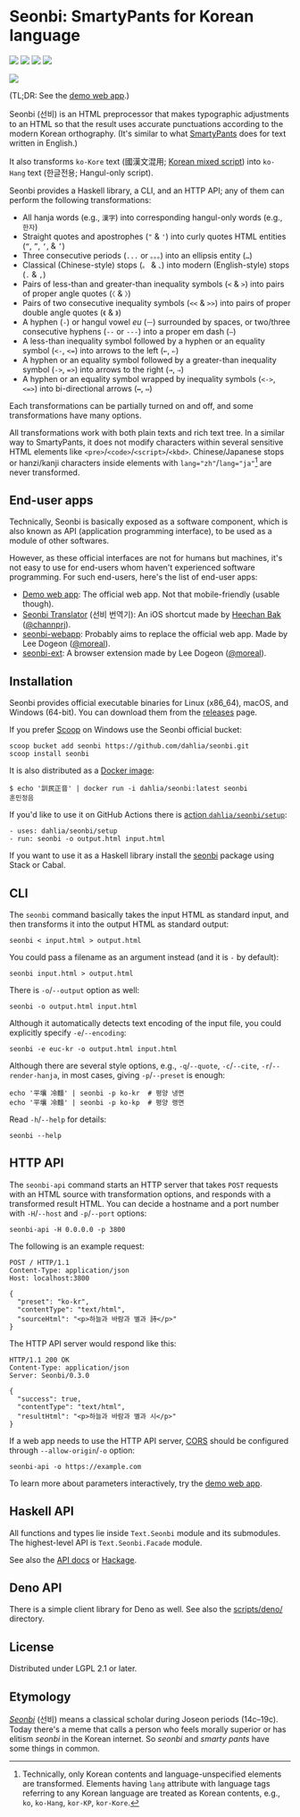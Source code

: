 Seonbi: SmartyPants for Korean language
=======================================

[![][releases-badge]][releases] [![][hackage-badge]][hackage] [![][dockerhub-badge]][dockerhub] [![][ci-status-badge]][ci]

[![](https://dahlia.github.io/seonbi/showcase.svg)][demo web app]

(TL;DR: See the [demo web app].)

Seonbi (선비) is an HTML preprocessor that makes typographic adjustments
to an HTML so that the result uses accurate punctuations according to
the modern Korean orthography.
(It's similar to what [SmartyPants] does for text written in English.)

It also transforms `ko-Kore` text (國漢文混用; [Korean mixed script]) into
`ko-Hang` text (한글전용; Hangul-only script).

Seonbi provides a Haskell library, a CLI, and an HTTP API; any of them can
perform the following transformations:

 -  All hanja words (e.g., `漢字`) into corresponding hangul-only words
    (e.g., `한자`)
 -  Straight quotes and apostrophes (`"` & `'`) into curly quotes HTML
    entities (`“`, `”`, `‘`, & `’`)
 -  Three consecutive periods (`...` or `。。。`) into an ellipsis entity (`…`)
 -  Classical (Chinese-style) stops (`。` & `、`) into modern (English-style)
    stops (`.` & `,`)
 -  Pairs of less-than and greater-than inequality symbols (`<` & `>`) into
    pairs of proper angle quotes (`〈` & `〉`)
 -  Pairs of two consecutive inequality symbols (`<<` & `>>`) into
    pairs of proper double angle quotes (`《` & `》`)
 -  A hyphen (`-`) or hangul vowel *eu* (`ㅡ`) surrounded by spaces, or
    two/three consecutive hyphens (`--` or `---`) into a proper em dash (`—`)
 -  A less-than inequality symbol followed by a hyphen or an equality
    symbol (`<-`, `<=`) into arrows to the left (`←`, `⇐`)
 -  A hyphen or an equality symbol followed by a greater-than inequality
    symbol (`->`, `=>`) into arrows to the right (`→`, `⇒`)
 -  A hyphen or an equality symbol wrapped by inequality symbols (`<->`, `<=>`)
    into bi-directional arrows (`↔`, `⇔`)

Each transformations can be partially turned on and off, and some
transformations have many options.

All transformations work with both plain texts and rich text tree.
In a similar way to SmartyPants, it does not modify characters within
several sensitive HTML elements like `<pre>`/`<code>`/`<script>`/`<kbd>`.
Chinese/Japanese stops or hanzi/kanji characters inside elements with
`lang="zh"`/`lang="ja"`[^1] are never transformed.

[^1]: Technically, only Korean contents and language-unspecified elements
      are transformed.  Elements having `lang` attribute with language tags
      referring to any Korean language are treated as Korean contents,
      e.g., `ko`, `ko-Hang`, `kor-KP`, `kor-Kore`.

[releases]: https://github.com/dahlia/seonbi/releases
[releases-badge]: https://img.shields.io/github/v/release/dahlia/seonbi
[hackage]: https://hackage.haskell.org/package/seonbi
[hackage-badge]: https://img.shields.io/hackage/v/seonbi
[dockerhub]: https://hub.docker.com/r/dahlia/seonbi
[dockerhub-badge]: https://img.shields.io/docker/v/dahlia/seonbi?label=docker%20image&sort=semver
[ci]: https://github.com/dahlia/seonbi/actions
[ci-status-badge]: https://github.com/dahlia/seonbi/workflows/build/badge.svg
[demo web app]: https://dahlia.github.io/seonbi/
[SmartyPants]: https://daringfireball.net/projects/smartypants/
[Korean mixed script]: https://en.wikipedia.org/wiki/Korean_mixed_script


End-user apps
-------------

Technically, Seonbi is basically exposed as a software component,
which is also known as API (application programming interface), to be used
as a module of other softwares.

However, as these official interfaces are not for humans but machines, it's
not easy to use for end-users whom haven't experienced software
programming.  For such end-users, here's the list of end-user apps:

 -  [Demo web app]: The official web app.  Not that mobile-friendly
    (usable though).
 -  [Seonbi Translator] (선비 번역기): An iOS shortcut made by
    [Heechan Bak] ([@channprj]).
 -  [seonbi-webapp]: Probably aims to replace the official web app.
    Made by Lee Dogeon ([@moreal]).
 -  [seonbi-ext]: A browser extension made by Lee Dogeon ([@moreal]).

[Seonbi Translator]: https://www.icloud.com/shortcuts/1e468a5dd0104fc5b69fe803952fc154
[Heechan Bak]: https://chann.dev/
[@channprj]: https://github.com/channprj
[seonbi-webapp]: https://github.com/moreal/seonbi-webapp
[@moreal]: https://github.com/moreal
[seonbi-ext]: https://github.com/moreal/seonbi-ext


Installation
------------

Seonbi provides official executable binaries for Linux (x86_64), macOS,
and Windows (64-bit).  You can download them from the [releases] page.

If you prefer [Scoop] on Windows use the Seonbi official bucket:

    scoop bucket add seonbi https://github.com/dahlia/seonbi.git
    scoop install seonbi

It is also distributed as a [Docker image][dockerhub]:

    $ echo '訓民正音' | docker run -i dahlia/seonbi:latest seonbi
    훈민정음

If you'd like to use it on GitHub Actions there is [action
`dahlia/seonbi/setup`][dahlia/seonbi/setup]:

    - uses: dahlia/seonbi/setup
    - run: seonbi -o output.html input.html

If you want to use it as a Haskell library install the [seonbi][hackage] package
using Stack or Cabal.

[Scoop]: https://scoop.sh/
[dahlia/seonbi/setup]: https://github.com/dahlia/seonbi/tree/main/setup


CLI
---

The `seonbi` command basically takes the input HTML as standard input, and
then transforms it into the output HTML as standard output:

    seonbi < input.html > output.html

You could pass a filename as an argument instead (and it is `-` by default):

    seonbi input.html > output.html

There is `-o`/`--output` option as well:

    seonbi -o output.html input.html

Although it automatically detects text encoding of the input file,
you could explicitly specify `-e`/`--encoding`:

    seonbi -e euc-kr -o output.html input.html

Although there are several style options, e.g., `-q`/`--quote`, `-c`/`--cite`,
`-r`/`--render-hanja`, in most cases, giving `-p`/`--preset` is enough:

    echo '平壤 冷麵' | seonbi -p ko-kr  # 평양 냉면
    echo '平壤 冷麵' | seonbi -p ko-kp  # 평양 랭면

Read `-h`/`--help` for details:

    seonbi --help


HTTP API
--------

The `seonbi-api` command starts an HTTP server that takes `POST` requests
with an HTML source with transformation options, and responds with
a transformed result HTML.  You can decide a hostname and a port number
with `-H`/`--host` and `-p`/`--port` options:

    seonbi-api -H 0.0.0.0 -p 3800

The following is an example request:

    POST / HTTP/1.1
    Content-Type: application/json
    Host: localhost:3800

    {
      "preset": "ko-kr",
      "contentType": "text/html",
      "sourceHtml": "<p>하늘과 바람과 별과 詩</p>"
    }

The HTTP API server would respond like this:

    HTTP/1.1 200 OK
    Content-Type: application/json
    Server: Seonbi/0.3.0

    {
      "success": true,
      "contentType": "text/html",
      "resultHtml": "<p>하늘과 바람과 별과 시</p>"
    }

If a web app needs to use the HTTP API server, [CORS] should be configured
through `--allow-origin`/`-o` option:

    seonbi-api -o https://example.com

To learn more about parameters interactively, try the [demo web app].

[CORS]: https://developer.mozilla.org/en-US/docs/Web/HTTP/CORS


Haskell API
-----------

All functions and types lie inside `Text.Seonbi` module and its submodules.
The highest-level API is `Text.Seonbi.Facade` module.

See also the [API docs] or [Hackage].

[API docs]: https://dahlia.github.io/seonbi/docs/


Deno API
--------

There is a simple client library for Deno as well.  See also
the [scripts/deno/](scripts/deno/) directory.


License
-------

Distributed under LGPL 2.1 or later.


Etymology
---------

*[Seonbi]* (선비) means a classical scholar during Joseon periods (14c–19c).
Today there's a meme that calls a person who feels morally superior or has
elitism *seonbi* in the Korean internet.  So *seonbi* and *smarty pants* have
some things in common.

[Seonbi]: https://en.wikipedia.org/wiki/Seonbi
